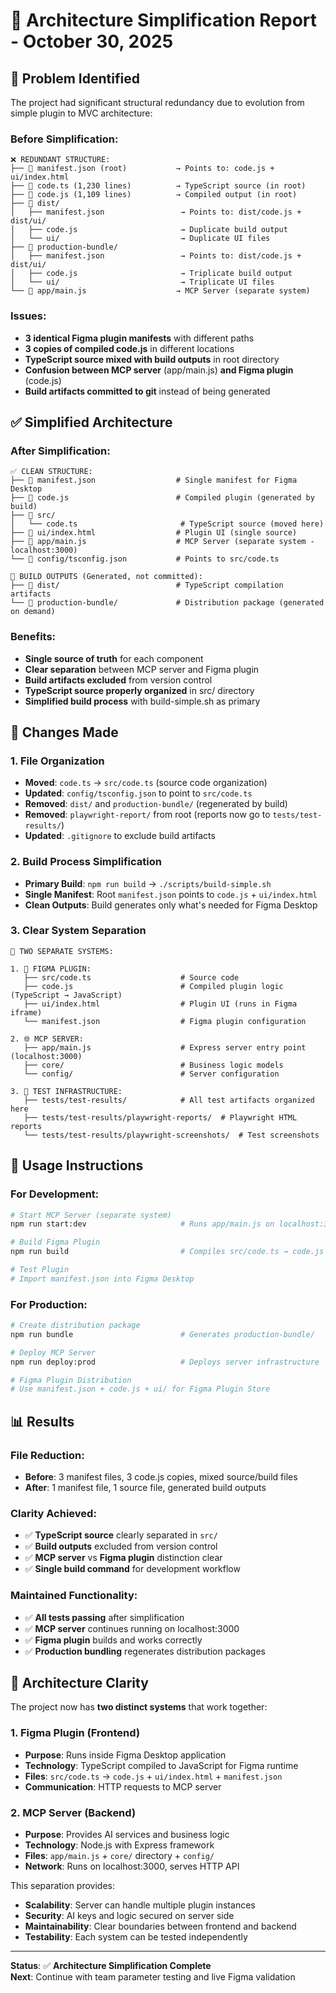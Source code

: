 # 🧹 Architecture Simplification Report - October 30, 2025

## 🎯 **Problem Identified**

The project had significant structural redundancy due to evolution from simple plugin to MVC architecture:

### **Before Simplification:**
```
❌ REDUNDANT STRUCTURE:
├── 📄 manifest.json (root)           → Points to: code.js + ui/index.html
├── 📄 code.ts (1,230 lines)          → TypeScript source (in root)
├── 📄 code.js (1,109 lines)          → Compiled output (in root)
├── 📁 dist/
│   ├── manifest.json                 → Points to: dist/code.js + dist/ui/
│   ├── code.js                       → Duplicate build output
│   └── ui/                           → Duplicate UI files
├── 📁 production-bundle/
│   ├── manifest.json                 → Points to: dist/code.js + dist/ui/
│   ├── code.js                       → Triplicate build output
│   └── ui/                           → Triplicate UI files
└── 📁 app/main.js                    → MCP Server (separate system)
```

### **Issues:**
- **3 identical Figma plugin manifests** with different paths
- **3 copies of compiled code.js** in different locations
- **TypeScript source mixed with build outputs** in root directory
- **Confusion between MCP server** (app/main.js) **and Figma plugin** (code.js)
- **Build artifacts committed to git** instead of being generated

## ✅ **Simplified Architecture**

### **After Simplification:**
```
✅ CLEAN STRUCTURE:
├── 📄 manifest.json                  # Single manifest for Figma Desktop
├── 📄 code.js                        # Compiled plugin (generated by build)
├── 📁 src/
│   └── code.ts                       # TypeScript source (moved here)
├── 📁 ui/index.html                  # Plugin UI (single source)
├── 📁 app/main.js                    # MCP Server (separate system - localhost:3000)
└── 📁 config/tsconfig.json           # Points to src/code.ts

📁 BUILD OUTPUTS (Generated, not committed):
├── 📁 dist/                          # TypeScript compilation artifacts
└── 📁 production-bundle/             # Distribution package (generated on demand)
```

### **Benefits:**
- **Single source of truth** for each component
- **Clear separation** between MCP server and Figma plugin
- **Build artifacts excluded** from version control
- **TypeScript source properly organized** in src/ directory
- **Simplified build process** with build-simple.sh as primary

## 🔧 **Changes Made**

### **1. File Organization**
- **Moved**: `code.ts` → `src/code.ts` (source code organization)
- **Updated**: `config/tsconfig.json` to point to `src/code.ts`
- **Removed**: `dist/` and `production-bundle/` (regenerated by build)
- **Removed**: `playwright-report/` from root (reports now go to `tests/test-results/`)
- **Updated**: `.gitignore` to exclude build artifacts

### **2. Build Process Simplification**
- **Primary Build**: `npm run build` → `./scripts/build-simple.sh`
- **Single Manifest**: Root `manifest.json` points to `code.js` + `ui/index.html`
- **Clean Outputs**: Build generates only what's needed for Figma Desktop

### **3. Clear System Separation**
```
🎯 TWO SEPARATE SYSTEMS:

1. 📱 FIGMA PLUGIN:
   ├── src/code.ts                    # Source code  
   ├── code.js                        # Compiled plugin logic (TypeScript → JavaScript)
   ├── ui/index.html                  # Plugin UI (runs in Figma iframe)
   └── manifest.json                  # Figma plugin configuration

2. 🌐 MCP SERVER:
   ├── app/main.js                    # Express server entry point (localhost:3000)
   ├── core/                          # Business logic models
   └── config/                        # Server configuration

3. 🧪 TEST INFRASTRUCTURE:
   ├── tests/test-results/            # All test artifacts organized here
   ├── tests/test-results/playwright-reports/  # Playwright HTML reports
   └── tests/test-results/playwright-screenshots/  # Test screenshots
```

## 🚀 **Usage Instructions**

### **For Development:**
```bash
# Start MCP Server (separate system)
npm run start:dev                     # Runs app/main.js on localhost:3000

# Build Figma Plugin
npm run build                         # Compiles src/code.ts → code.js

# Test Plugin
# Import manifest.json into Figma Desktop
```

### **For Production:**
```bash
# Create distribution package
npm run bundle                        # Generates production-bundle/

# Deploy MCP Server
npm run deploy:prod                   # Deploys server infrastructure

# Figma Plugin Distribution
# Use manifest.json + code.js + ui/ for Figma Plugin Store
```

## 📊 **Results**

### **File Reduction:**
- **Before**: 3 manifest files, 3 code.js copies, mixed source/build files
- **After**: 1 manifest file, 1 source file, generated build outputs

### **Clarity Achieved:**
- ✅ **TypeScript source** clearly separated in `src/`
- ✅ **Build outputs** excluded from version control
- ✅ **MCP server** vs **Figma plugin** distinction clear
- ✅ **Single build command** for development workflow

### **Maintained Functionality:**
- ✅ **All tests passing** after simplification
- ✅ **MCP server** continues running on localhost:3000  
- ✅ **Figma plugin** builds and works correctly
- ✅ **Production bundling** regenerates distribution packages

## 🎯 **Architecture Clarity**

The project now has **two distinct systems** that work together:

### **1. Figma Plugin** (Frontend)
- **Purpose**: Runs inside Figma Desktop application
- **Technology**: TypeScript compiled to JavaScript for Figma runtime
- **Files**: `src/code.ts` → `code.js` + `ui/index.html` + `manifest.json`
- **Communication**: HTTP requests to MCP server

### **2. MCP Server** (Backend)  
- **Purpose**: Provides AI services and business logic
- **Technology**: Node.js with Express framework
- **Files**: `app/main.js` + `core/` directory + `config/`
- **Network**: Runs on localhost:3000, serves HTTP API

This separation provides:
- **Scalability**: Server can handle multiple plugin instances
- **Security**: AI keys and logic secured on server side
- **Maintainability**: Clear boundaries between frontend and backend
- **Testability**: Each system can be tested independently

---

**Status**: ✅ **Architecture Simplification Complete**  
**Next**: Continue with team parameter testing and live Figma validation